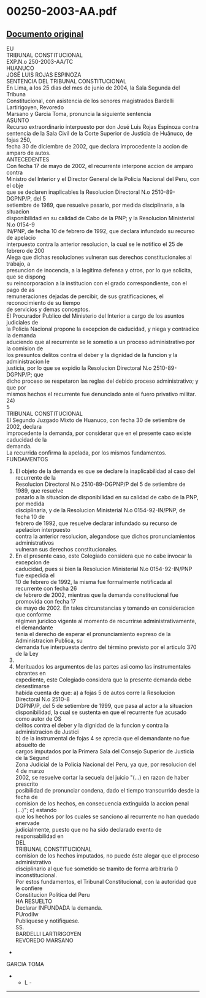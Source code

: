 
00250-2003-AA.pdf
=================
  
[Documento original](https://tc.gob.pe/jurisprudencia/2004/00250-2003-AA.pdf)  
---  
EU  
TRIBUNAL CONSTITUCIONAL  
EXP.N.o 250-2003-AA/TC  
HUANUCO  
JOSÉ LUIS ROJAS ESPINOZA  
SENTENCIA DEL TRIBUNAL CONSTITUCIONAL  
En Lima, a los 25 dias del mes de junio de 2004, la Sala Segunda del Tribuna  
Constitucional, con asistencia de los senores magistrados Bardelli Lartirigoyen, Revoredo  
Marsano y Garcia Toma, pronuncia la siguiente sentencia  
ASUNTO  
Recurso extraordinario interpuesto por don José Luis Rojas Espinoza contra  
sentencia de la Sala Civil de la Corte Superior de Justicia de Huânuco, de fojas 250,  
fecha 30 de diciembre de 2002, que declara improcedente la accion de amparo de autos.  
ANTECEDENTES  
Con fecha 17 de mayo de 2002, el recurrente interpone accion de amparo contra  
Ministro del Interior y el Director General de la Policia Nacional del Peru, con el obje  
que se declaren inaplicables la Resolucion Directoral N.o 2510-89-DGPNP/P, del 5  
setiembre de 1989, que resuelve pasarlo, por medida disciplinaria, a la situacion  
disponibilidad en su calidad de Cabo de la PNP; y la Resolucion Ministerial N.o 0154-9  
IN/PNP, de fecha 10 de febrero de 1992, que declara infundado su recurso de apelacio  
interpuesto contra la anterior resolucion, la cual se le notifico el 25 de febrero de 200  
Alega que dichas resoluciones vulneran sus derechos constitucionales al trabajo, a  
presuncion de inocencia, a la legitima defensa y otros, por lo que solicita, que se dispong  
su reincorporacion a la institucion con el grado correspondiente, con el pago de as  
remuneraciones dejadas de percibir, de sus gratificaciones, el reconocimiento de su tiempo  
de servicios y demas conceptos.  
El Procurador Publico del Ministerio del Interior a cargo de los asuntos judiciales de  
la Policia Nacional propone la excepcion de caducidad, y niega y contradice la demanda  
aduciendo que al recurrente se le sometio a un proceso administrativo por la comision de  
los presuntos delitos contra el deber y la dignidad de la funcion y la administracion le  
justicia, por lo que se expidio la Resolucion Directoral N.o 2510-89-DGPNP/P; que  
dicho proceso se respetaron las reglas del debido proceso administrativo; y que por  
mismos hechos el recurrente fue denunciado ante el fuero privativo militar.  
24)  
5  
TRIBUNAL CONSTITUCIONAL  
El Segundo Juzgado Mixto de Huanuco, con fecha 30 de setiembre de 2002, declara  
improcedente la demanda, por considerar que en el presente caso existe caducidad de la  
demanda.  
La recurrida confirma la apelada, por los mismos fundamentos.  
FUNDAMENTOS  
1. El objeto de la demanda es que se declare la inaplicabilidad al caso del recurrente de la  
Resolucion Directoral N.o 2510-89-DGPNP/P del 5 de setiembre de 1989, que resuelve  
pasarlo a la situacion de disponibilidad en su calidad de cabo de la PNP, por medida  
disciplinaria, y de la Resolucion Ministerial N.o 0154-92-IN/PNP, de fecha 10 de  
febrero de 1992, que resuelve declarar infundado su recurso de apelacion interpuesto  
contra la anterior resolucion, alegandose que dichos pronunciamientos administrativos  
vulneran sus derechos constitucionales.  
2. En el presente caso, este Colegiado considera que no cabe invocar la excepcion de  
caducidad, pues si bien la Resolucion Ministerial N.o 0154-92-IN/PNP fue expedida el  
10 de febrero de 1992, la misma fue formalmente notificada al recurrente con fecha 26  
de febrero de 2002, mientras que la demanda constitucional fue promovida con fecha 17  
de mayo de 2002. En tales circunstancias y tomando en consideracion que conforme  
régimen juridico vigente al momento de recurrirse administrativamente, el demandante  
tenia el derecho de esperar el pronunciamiento expreso de la Administracion Publica, su  
demanda fue interpuesta dentro del término previsto por el articulo 370 de la Ley  
23506.  
3. Merituados los argumentos de las partes asi como las instrumentales obrantes en  
expediente, este Colegiado considera que la presente demanda debe desestimarse  
habida cuenta de que: a) a fojas 5 de autos corre la Resolucion Directoral N.o 2510-8  
DGPNP/P, del 5 de setiembre de 1999, que pasa al actor a la situacion  
disponibilidad, la cual se sustenta en que el recurrente fue acusado como autor de OS  
delitos contra el deber y la dignidad de la funcion y contra la administracion de Justici  
b) de la instrumental de fojas 4 se aprecia que el demandante no fue absuelto de  
cargos imputados por la Primera Sala del Consejo Superior de Justicia de la Segund  
Zona Judicial de la Policia Nacional del Peru, ya que, por resolucion del 4 de marzo  
2002, se resuelve cortar la secuela del juicio "(...) en razon de haber prescrito  
posibilidad de pronunciar condena, dado el tiempo transcurrido desde la fecha de  
comision de los hechos, en consecuencia extinguida la accion penal (...)"; c) estando  
que los hechos por los cuales se sanciono al recurrente no han quedado enervade  
judicialmente, puesto que no ha sido declarado exento de responsabilidad en  
DEL  
TRIBUNAL CONSTITUCIONAL  
comision de los hechos imputados, no puede éste alegar que el proceso administrativo  
disciplinario al que fue sometido se tramito de forma arbitraria 0 inconstitucional.  
Por estos fundamentos, el Tribunal Constitucional, con la autoridad que le confiere  
Constitucion Politica del Peru  
HA RESUELTO  
Declarar INFUNDADA la demanda.  
PUrodilw  
Publiquese y notifiquese.  
SS.  
BARDELLI LARTIRIGOYEN  
REVOREDO MARSANO  
-  
GARCIA TOMA  
- - L -  
- - -